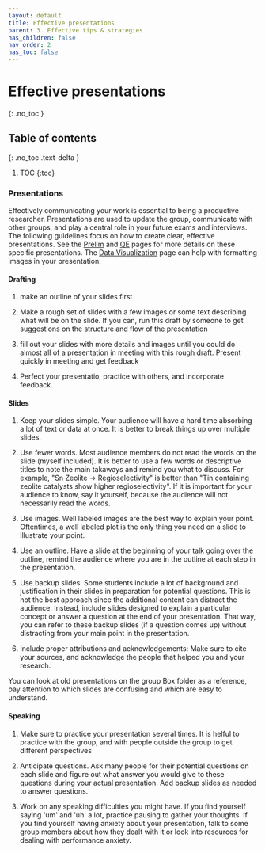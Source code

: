 ```yaml
---
layout: default
title: Effective presentations
parent: 3. Effective tips & strategies
has_children: false
nav_order: 2
has_toc: false
---
```


# Effective presentations

{: .no_toc }

## Table of contents
{: .no_toc .text-delta }

1. TOC
{:toc}

### Presentations

Effectively communicating your work is essential to being a productive researcher. Presentations are used to update the group, communicate with other groups, and play a central role in your future exams and interviews. The following guidelines focus on how to create clear, effective presentations. See the [Prelim](Preliminary_Examination.md) and [QE](Qualifying_Examination.md) pages for more details on these specific presentations. The [Data Visualization](Data_Visualization.md) page can help with formatting images in your presentation.

#### Drafting

1. make an outline of your slides first

2. Make a rough set of slides with a few images or some text describing what will be on the slide. If you can, run this draft by someone to get suggestions on the structure and flow of the presentation

3. fill out your slides with more details and images until you could do almost all of a presentation in meeting with this rough draft. Present quickly in meeting and get feedback

4. Perfect your presentatio, practice with others, and incorporate feedback.

#### Slides

1. Keep your slides simple. Your audience will have a hard time absorbing a lot of text or data at once. It is better to break things up over multiple slides.

2. Use fewer words. Most audience members do not read the words on the slide (myself included). It is better to use a few words or descriptive titles to note the main takaways and remind you what to discuss. For example, "Sn Zeolite -> Regioselectivity" is better than "Tin containing zeolite catalysts show higher regioselectivity". If it is important for your audience to know, say it yourself, because the audience will not necessarily read the words.

3. Use images. Well labeled images are the best way to explain your point. Oftentimes, a well labeled plot is the only thing you need on a slide to illustrate your point.

4. Use an outline. Have a slide at the beginning of your talk going over the outline, remind the audience where you are in the outline at each step in the presentation.

5. Use backup slides. Some students include a lot of background and justification in their slides in preparation for potential questions. This is not the best approach since the additional content can distract the audience. Instead, include slides designed to explain a particular concept or answer a question at the end of your presentation. That way, you can refer to these backup slides (if a question comes up) without distracting from your main point in the presentation.

6. Include proper attributions and acknowledgements: Make sure to cite your sources, and acknowledge the people that helped you and your research.

You can look at old presentations on the group Box folder as a reference, pay attention to which slides are confusing and which are easy to understand.

#### Speaking

1. Make sure to practice your presentation several times. It is helful to practice with the group, and with people outside the group to get different perspectives

2. Anticipate questions. Ask many people for their potential questions on each slide and figure out what answer you would give to these questions during your actual presentation. Add backup slides as needed to answer questions.

3. Work on any speaking difficulties you might have. If you find yourself saying 'um' and 'uh' a lot, practice pausing to gather your thoughts. If you find yourself having anxiety about your presentation, talk to some group members about how they dealt with it or look into resources for dealing with performance anxiety.


